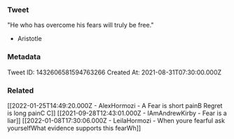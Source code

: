 ### Tweet
"He who has overcome his fears will truly be free."

- Aristotle

### Metadata
Tweet ID: 1432606581594763266
Created At: 2021-08-31T07:30:00.000Z

### Related
[[2022-01-25T14:49:20.000Z - AlexHormozi - A Fear is short painB Regret is long painC C]]
[[2021-09-28T12:43:01.000Z - IAmAndrewKirby - Fear is a liar]]
[[2022-01-08T17:30:06.000Z - LeilaHormozi - When youre fearful ask yourselfWhat evidence supports this fearWh]]

